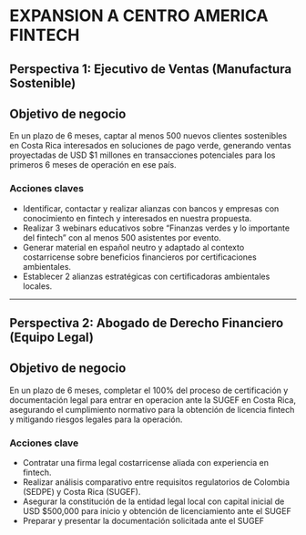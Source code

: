 # EXPANSION A CENTRO AMERICA FINTECH 

## Perspectiva 1: Ejecutivo de Ventas (Manufactura Sostenible)

## Objetivo de negocio
En un plazo de 6  meses, captar al menos 500 nuevos clientes sostenibles en Costa Rica interesados en soluciones de pago verde, generando ventas proyectadas de USD $1 millones en transacciones potenciales para los primeros 6 meses de operación en ese país.

### Acciones claves
- Identificar, contactar y realizar alianzas con bancos y empresas con conocimiento en fintech  y interesados en nuestra propuesta.  
- Realizar 3 webinars educativos sobre “Finanzas verdes y lo importante del fintech” con al menos 500 asistentes por evento.  
- Generar material en español neutro y adaptado al contexto costarricense sobre beneficios financieros por certificaciones ambientales.  
- Establecer 2 alianzas estratégicas con certificadoras ambientales locales.  

---

## Perspectiva 2: Abogado de Derecho Financiero (Equipo Legal)

## Objetivo de negocio
En un plazo de  6 meses, completar el 100% del proceso de certificación y documentación legal para entrar en operacion ante la SUGEF en Costa Rica, asegurando el cumplimiento normativo para la obtención de licencia fintech y mitigando riesgos legales para la operación.
 

### Acciones clave
- Contratar una firma legal costarricense aliada con experiencia en fintech.  
- Realizar análisis comparativo entre requisitos regulatorios de Colombia (SEDPE) y Costa Rica (SUGEF).  
- Asegurar la constitución de la entidad legal local con capital inicial de USD $500,000 para inicio y obtención de licenciamiento ante el  SUGEF
- Preparar y presentar la documentación solicitada ante el SUGEF
